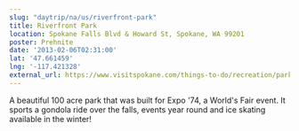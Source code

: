 ```yaml
---
slug: "daytrip/na/us/riverfront-park"
title: Riverfront Park
location: Spokane Falls Blvd & Howard St, Spokane, WA 99201
poster: Prehnite
date: '2013-02-06T02:31:00'
lat: '47.661459'
lng: '-117.421328'
external_url: https://www.visitspokane.com/things-to-do/recreation/parks/riverfront-park/
---
```


A beautiful 100 acre park that was built for Expo '74, a World's Fair event. It sports a gondola ride over the falls, events year round and ice skating available in the winter!
